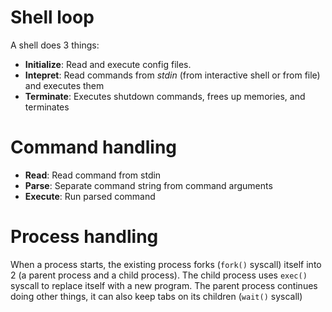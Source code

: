# Shell loop

A shell does 3 things:
- **Initialize**: Read and execute config files.
- **Intepret**: Read commands from *stdin* (from interactive shell or from file) and executes them
- **Terminate**: Executes shutdown commands, frees up memories, and terminates

# Command handling

- **Read**: Read command from stdin
- **Parse**: Separate command string from command arguments
- **Execute**: Run parsed command

# Process handling

When a process starts, the existing process forks (`fork()` syscall) itself into 2 (a parent process and a child process). The child process uses `exec()` syscall to replace itself with a new program. The parent process continues doing other things, it can also keep tabs on its children (`wait()` syscall)
